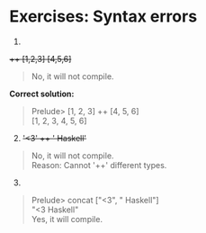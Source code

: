 # Exercises: Syntax errors

1. 
~~++ [1,2,3] [4,5,6]~~  
> No, it will not compile.

**Correct solution:**
> Prelude> [1, 2, 3] ++ [4, 5, 6]  
> [1, 2, 3, 4, 5, 6]  

2. ~~'<3' ++ ' Haskell'~~
> No, it will not compile.  
> Reason: Cannot '++' different types.

3.  
> Prelude> concat ["<3", " Haskell"]  
> "<3 Haskell"  
> Yes, it will compile.
